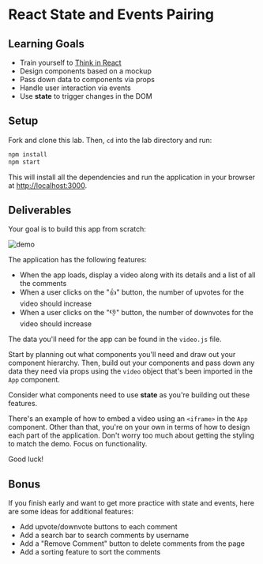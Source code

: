 # React State and Events Pairing

## Learning Goals

- Train yourself to [Think in React](https://reactjs.org/docs/thinking-in-react.html)
- Design components based on a mockup
- Pass down data to components via props
- Handle user interaction via events
- Use **state** to trigger changes in the DOM

## Setup

Fork and clone this lab. Then, `cd` into the lab directory and run:

```sh
npm install
npm start
```

This will install all the dependencies and run the application in your browser at [http://localhost:3000](http://localhost:3000).

## Deliverables

Your goal is to build this app from scratch:

![demo](https://raw.githubusercontent.com/learn-co-curriculum/react-hooks-state-events-pairing/master/demo.png)

The application has the following features:

- When the app loads, display a video along with its details and a list of all
  the comments
- When a user clicks on the "👍" button, the number of upvotes for the video
  should increase
- When a user clicks on the "👎" button, the number of downvotes for the video
  should increase

The data you'll need for the app can be found in the `video.js` file.

Start by planning out what components you'll need and draw out your component
hierarchy. Then, build out your components and pass down any data they need via
props using the `video` object that's been imported in the `App` component.

Consider what components need to use **state** as you're building out these
features.

There's an example of how to embed a video using an `<iframe>` in the `App`
component. Other than that, you're on your own in terms of how to design each
part of the application. Don't worry too much about getting the styling to match
the demo. Focus on functionality.

Good luck!

## Bonus

If you finish early and want to get more practice with state and events, here are some ideas for additional features:

- Add upvote/downvote buttons to each comment
- Add a search bar to search comments by username
- Add a "Remove Comment" button to delete comments from the page
- Add a sorting feature to sort the comments
